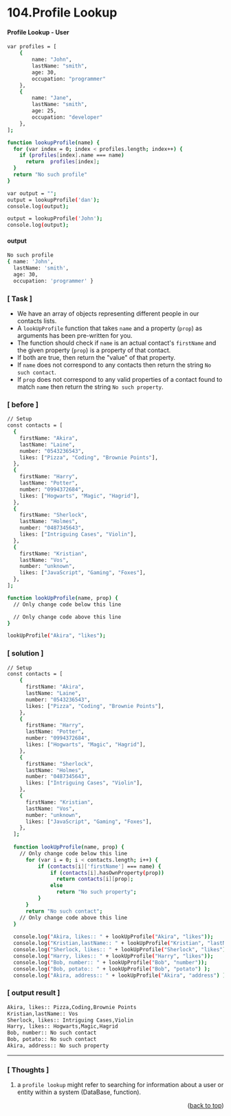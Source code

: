 <a name="topage"></a>

# 104.Profile Lookup

#### Profile Lookup - User

```sh
var profiles = [
    {
        name: "John",
        lastName: "smith",
        age: 30,
        occupation: "programmer"
    },
    {
        name: "Jane",
        lastName: "smith",
        age: 25,
        occupation: "developer"
    },
];

function lookupProfile(name) {
  for (var index = 0; index < profiles.length; index++) {
    if (profiles[index].name === name)
      return  profiles[index];      
  }
  return "No such profile"
}

var output = "";
output = lookupProfile('dan');
console.log(output);

output = lookupProfile('John');
console.log(output);
```

#### output
```sh
No such profile
{ name: 'John',
  lastName: 'smith',
  age: 30,
  occupation: 'programmer' }
```

### [ Task ]
  * We have an array of objects representing different people in our contacts lists.
  * A `lookUpProfile` function that takes `name` and a property (`prop`) as arguments has been pre-written for you.
  * The function should check if `name` is an actual contact's `firstName` and the given property (`prop`) is a property of that contact.
  * If both are true, then return the "value" of that property.
  * If `name` does not correspond to any contacts then return the string `No such contact`.
  * If `prop` does not correspond to any valid properties of a contact found to match `name` then return the string `No such property`.

### [ before ]

```sh
// Setup
const contacts = [
  {
    firstName: "Akira",
    lastName: "Laine",
    number: "0543236543",
    likes: ["Pizza", "Coding", "Brownie Points"],
  },
  {
    firstName: "Harry",
    lastName: "Potter",
    number: "0994372684",
    likes: ["Hogwarts", "Magic", "Hagrid"],
  },
  {
    firstName: "Sherlock",
    lastName: "Holmes",
    number: "0487345643",
    likes: ["Intriguing Cases", "Violin"],
  },
  {
    firstName: "Kristian",
    lastName: "Vos",
    number: "unknown",
    likes: ["JavaScript", "Gaming", "Foxes"],
  },
];

function lookUpProfile(name, prop) {
  // Only change code below this line

  // Only change code above this line
}

lookUpProfile("Akira", "likes");
```

### [ solution ]

```sh
// Setup
const contacts = [
    {
      firstName: "Akira",
      lastName: "Laine",
      number: "0543236543",
      likes: ["Pizza", "Coding", "Brownie Points"],
    },
    {
      firstName: "Harry",
      lastName: "Potter",
      number: "0994372684",
      likes: ["Hogwarts", "Magic", "Hagrid"],
    },
    {
      firstName: "Sherlock",
      lastName: "Holmes",
      number: "0487345643",
      likes: ["Intriguing Cases", "Violin"],
    },
    {
      firstName: "Kristian",
      lastName: "Vos",
      number: "unknown",
      likes: ["JavaScript", "Gaming", "Foxes"],
    },
  ];
  
  function lookUpProfile(name, prop) {
    // Only change code below this line
      for (var i = 0; i < contacts.length; i++) {
          if (contacts[i]['firstName'] === name) {
              if (contacts[i].hasOwnProperty(prop))
                return contacts[i][prop];
              else 
                return "No such property";              
          }
      }
      return "No such contact";
    // Only change code above this line
  }
  
  console.log("Akira, likes:: " + lookUpProfile("Akira", "likes"));
  console.log("Kristian,lastName:: " + lookUpProfile("Kristian", "lastName"));
  console.log("Sherlock, likes:: " + lookUpProfile("Sherlock", "likes"));
  console.log("Harry, likes:: " + lookUpProfile("Harry", "likes"));
  console.log("Bob, number:: " + lookUpProfile("Bob", "number"));
  console.log("Bob, potato:: " + lookUpProfile("Bob", "potato") );
  console.log("Akira, address:: " + lookUpProfile("Akira", "address") );
```

### [ output result ]

```sh
Akira, likes:: Pizza,Coding,Brownie Points
Kristian,lastName:: Vos
Sherlock, likes:: Intriguing Cases,Violin
Harry, likes:: Hogwarts,Magic,Hagrid
Bob, number:: No such contact
Bob, potato:: No such contact
Akira, address:: No such property
```

-----

### [ Thoughts ]

  1. a `profile lookup` might refer to searching for information about a user or entity within a system (DataBase, function). 
  

<p align="right">(<a href="#topage">back to top</a>)</p>
<br/>
<br/>
